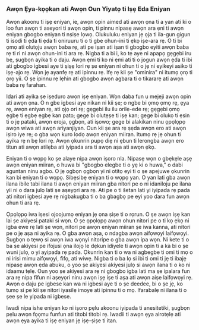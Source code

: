 ### Awọn Ẹya-kọọkan ati Awọn Oun Yiyatọ ti Iṣẹ Eda Eniyan

Awọn akoonu ti iṣẹ eniyan, ie, awọn opin aimed ati awọn ọna ti a yan ati ki o loo fun awọn ti aseyori ti awọn opin, ti pinnu nipasẹ awọn ara ẹni ti awọn eniyan gbogbo eniyan ti nṣiṣe lọwọ. Olukuluku eniyan jẹ ọja ti ila-gun gigun ti isodi ti ẹda ti ẹda ti oniruuru ti o ti gbe ohun-ini ti ẹkọ iṣe-ara rẹ. O ti bi ọmọ ati olutọju awọn baba rẹ, ati pe iṣan ati iṣan ti gbogbo eyiti awọn baba rẹ ti ri ni awọn ohun-ini ti ara rẹ. Nigba ti a bi i, ko tẹ aye ni apapọ gẹgẹbi iru bẹ, ṣugbọn ayika ti o daju. Awọn ẹmi ti ko ni ẹmi ati ti o jogun awọn ẹda ti ibi ati gbogbo igbesi aye ti ṣiṣẹ lori rẹ ṣe eniyan ni ohun ti o jẹ ni eyikeyi asiko ti iṣẹ-ajo rẹ. Wọn jẹ ayanfẹ rẹ ati ipinnu rẹ. Ifẹ rẹ kii ṣe "ominira" ni itumọ ọrọ ti ọrọ yii. O ṣe ipinnu rẹ lẹhin ati gbogbo awọn agbara ti o tikararẹ ati awọn baba rẹ farahan.

Idari ati ayika ṣe iṣeduro awọn iṣẹ eniyan. Wọn daba fun u mejeji awọn opin ati awọn ọna. O n gbe igbesi aye nikan ni kii ṣe; o ngbe bi ọmọ ọmọ rẹ, ẹya rẹ, awọn eniyan rẹ, ati ọjọ ori rẹ; gẹgẹbi ilu ilu orilẹ-ede rẹ; gẹgẹbi ọmọ ẹgbẹ ti ẹgbẹ ẹgbẹ kan pato; gege bi olutẹṣe ti iṣẹ kan; gege bi olukọ ti ẹsin ti o jẹ pataki, awọn eroja, ọgbọn, ati iṣowo; gege bi alakikan ninu ọpọlọpọ awọn wiwa ati awọn ariyanjiyan. Oun kii ṣe ara rẹ ṣẹda awọn ero ati awọn iṣiro iye rẹ; o gba wọn kuro lọdọ awọn eniyan miiran. Itumọ rẹ jẹ ohun ti ayika rẹ n bẹ lori rẹ. Awọn ọkunrin pupọ diẹ ni ẹbun ti lerongba awọn ero titun ati awọn atilẹba ati iyipada ara ti awọn aṣa ati awọn ẹkọ.

Eniyan ti o wọpọ ko ṣe alaye nipa awọn iṣoro nla. Nipasẹ wọn o gbẹkẹle aṣẹ awọn eniyan miiran, o huwa bi "gbogbo elegbe ti o yẹ ki o huwa," o dabi aguntan ninu agbo. O jẹ ọgbọn ọgbọn yi ni otitọ eyi ti o ṣe apejuwe ọkunrin kan bi eniyan ti o wọpọ. Sibẹsibẹ eniyan ti o wọpọ yan. O yan lati gba awọn ilana ibile tabi ilana ti awọn eniyan miiran gba nitori pe o ni idaniloju pe ilana yii ni o dara julọ lati ṣe aṣeyọri ara rẹ. Ati pe o ti šetan lati yi iyipada rẹ pada ati nitori igbesi aye rẹ nigbakugba ti o ba gbagbọ pe eyi yoo dara fun awọn ohun ti ara rẹ.

Ọpọlọpọ iwa iṣesi ojoojumọ eniyan jẹ ọna ṣiṣe ti o rọrun. O ṣe awọn iṣẹ kan lai ṣe akiyesi pataki si wọn. O ṣe ọpọlọpọ awọn ohun nitori pe o ti kọ ẹkọ ni igba ewe rẹ lati ṣe wọn, nitori pe awọn eniyan miiran ṣe iwa kanna, ati nitori pe o jẹ aṣa ni ayika rẹ. O gba awọn aṣa, o ndagba awọn aifọwọyi laifọwọyi. Ṣugbọn o tẹwọ si awọn iwa wọnyi nitoripe o gba awọn ipa wọn. Ni kete ti o ba ṣe akiyesi pe ifojusi ọna ilojọ le dẹkun idiyele ti awọn opin ti a kà bi o ṣe wuni julọ, o yi ayipada rẹ pada. Ọkunrin kan ti o wa ni agbegbe ti omi ti mọ o ni irisi mimu aifọwọyi, fifọ, ati wiwẹ. Nigba ti o ba lọ si ibi ti omi ti jẹ ti ibajẹ nipasẹ awọn ẹda abuku, o yoo ṣe akiyesi akiyesi julọ si awọn ilana ti o ko ni idaamu tẹlẹ. Oun yoo ṣe akiyesi ara rẹ ni gbogbo igba lati ma ṣe ipalara fun ara rẹ nipa fifun ni aṣeyọri ninu awọn iṣẹ iṣe ti aṣa ati awọn aiṣe laifọwọyi rẹ. Awọn o daju pe igbese kan wa ni igbesi aye ti o ṣe deedee, bi o ṣe jẹ, ko tumọ si pe kii ṣe nitori iyasilẹ imoye ati ipinnu ti o mọ. Ifarabalẹ ni ilana ti o ṣee ṣe le yipada ni igbese.

Iwadi nipa ishe eniyan ko ni iṣoro pẹlu akoonu iyipada ti anesitetiki, ṣugbọn pẹlu awọn fọọmu funfun ati titobi titobi rẹ. Iwadii ti awọn ẹya airotẹlẹ ati awọn ẹya ayika ti iṣẹ eniyan jẹ iṣẹ-ṣiṣe ti itan.
